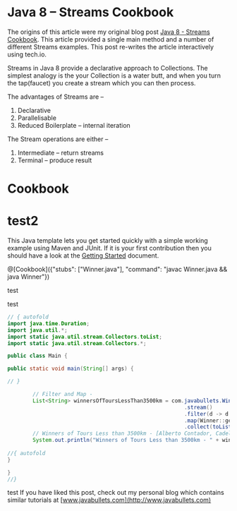 # Java 8 – Streams Cookbook

The origins of this article were my original blog post [Java 8 - Streams Cookbook](https://www.javabullets.com/java-8-streams-cookbook/). This article provided a single main method and a number of different Streams examples. This post re-writes the article interactively using tech.io.

Streams in Java 8 provide a declarative approach to Collections. The simplest analogy is the your Collection is a water butt, and when you turn the tap(faucet) you create a stream which you can then process.

The advantages of Streams are – 

1. Declarative
2. Parallelisable
3. Reduced Boilerplate – internal iteration

The Stream operations are either –

1. Intermediate – return streams
2. Terminal – produce result

# Cookbook

# test2

This Java template lets you get started quickly with a simple working example using Maven and JUnit. If it is your first contribution then you should have a look at the [Getting Started](https://tech.io/doc/getting-started-create-playground) document.

@[Cookbook]({"stubs": ["Winner.java"], "command": "javac Winner.java && java Winner"})

test 

test



```java runnable
// { autofold
import java.time.Duration;
import java.util.*;
import static java.util.stream.Collectors.toList;
import static java.util.stream.Collectors.*;

public class Main {

public static void main(String[] args) {

// }

        // Filter and Map -
        List<String> winnersOfToursLessThan3500km = com.javabullets.Winner.tdfWinners
                                                        .stream()
                                                        .filter(d -> d.getLengthKm() < 3500) // Separate out Tours less than 3500km
                                                        .map(Winner::getName) // Get names of winners
                                                        .collect(toList()); // Return a list
        // Winners of Tours Less than 3500km - [Alberto Contador, Cadel Evans, Bradley Wiggins, Chris Froome, Chris Froome]        
        System.out.println("Winners of Tours Less than 3500km - " + winnersOfToursLessThan3500km);
		
//{ autofold
}

}
//}
```
test
If you have liked this post, check out my personal blog which contains similar tutorials at [www.javabullets.com](http://www.javabullets.com)


